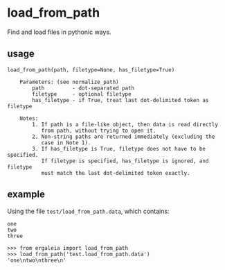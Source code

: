 # load_from_path

Find and load files in pythonic ways.

## usage
```
load_from_path(path, filetype=None, has_filetype=True)

    Parameters: (see normalize_path)
        path         - dot-separated path
        filetype     - optional filetype
        has_filetype - if True, treat last dot-delimited token as filetype

    Notes:
        1. If path is a file-like object, then data is read directly
           from path, without trying to open it.
        2. Non-string paths are returned immediately (excluding the
           case in Note 1).
        3. If has_filetype is True, filetype does not have to be specified.
           If filetype is specified, has_filetype is ignored, and filetype
           must match the last dot-delimited token exactly.
```

## example

Using the file `test/load_from_path.data`, which contains:
```
one
two
three
```

```
>>> from ergaleia import load_from_path
>>> load_from_path('test.load_from_path.data')
'one\ntwo\nthree\n'
```
